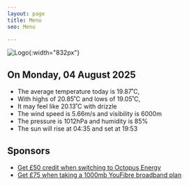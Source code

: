 ```yaml
---
layout: page
title: Menu
seo: Menu

---
```


![Logo](/images/logo.jpg){:width="832px"}

<!-- weather_marker starts -->
## On Monday, 04 August 2025

- The average temperature today is 19.87˚C,
- With highs of 20.85˚C and lows of 19.05˚C,
- It may feel like 20.13˚C with drizzle
- The wind speed is 5.66m/s and visibility is 6000m
- The pressure is 1012hPa and humidity is 85%
- The sun will rise at 04:35 and set at 19:53

<!-- weather_marker ends -->

## Sponsors

- [Get £50 credit when switching to Octopus Energy](https://bit.ly/3oD1nnS)
- [Get £75 when taking a 1000mb YouFibre broadband plan](https://aklam.io/91zWhU?)
